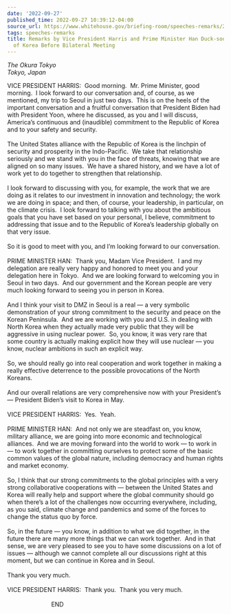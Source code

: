 ```yaml
---
date: '2022-09-27'
published_time: 2022-09-27 10:39:12-04:00
source_url: https://www.whitehouse.gov/briefing-room/speeches-remarks/2022/09/27/remarks-by-vice-president-harris-and-prime-minister-han-duck-soo-of-the-republic-of-korea-before-bilateral-meeting/
tags: speeches-remarks
title: Remarks by Vice President Harris and Prime Minister Han Duck-soo of the Republic
  of Korea Before Bilateral Meeting
---
```

 
*The Okura Tokyo  
*Tokyo, Japan**

VICE PRESIDENT HARRIS:  Good morning.  Mr. Prime Minister, good
morning.  I look forward to our conversation and, of course, as we
mentioned, my trip to Seoul in just two days.  This is on the heels of
the important conversation and a fruitful conversation that President
Biden had with President Yoon, where he discussed, as you and I will
discuss, America’s continuous and (inaudible) commitment to the Republic
of Korea and to your safety and security.   
   
The United States alliance with the Republic of Korea is the linchpin of
security and prosperity in the Indo-Pacific.  We take that relationship
seriously and we stand with you in the face of threats, knowing that we
are aligned on so many issues.  We have a shared history, and we have a
lot of work yet to do together to strengthen that relationship.   
   
I look forward to discussing with you, for example, the work that we are
doing as it relates to our investment in innovation and technology; the
work we are doing in space; and then, of course, your leadership, in
particular, on the climate crisis.  I look forward to talking with you
about the ambitious goals that you have set based on your personal, I
believe, commitment to addressing that issue and to the Republic of
Korea’s leadership globally on that very issue.  
   
So it is good to meet with you, and I’m looking forward to our
conversation.  
   
PRIME MINISTER HAN:  Thank you, Madam Vice President.  I and my
delegation are really very happy and honored to meet you and your
delegation here in Tokyo.  And we are looking forward to welcoming you
in Seoul in two days.  And our government and the Korean people are very
much looking forward to seeing you in person in Korea.   
   
And I think your visit to DMZ in Seoul is a real — a very symbolic
demonstration of your strong commitment to the security and peace on the
Korean Peninsula.  And we are working with you and U.S. in dealing with
North Korea when they actually made very public that they will be
aggressive in using nuclear power.  So, you know, it was very rare that
some country is actually making explicit how they will use nuclear — you
know, nuclear ambitions in such an explicit way.  
   
So, we should really go into real cooperation and work together in
making a really effective deterrence to the possible provocations of the
North Koreans.  
   
And our overall relations are very comprehensive now with your
President’s — President Biden’s visit to Korea in May.  
   
VICE PRESIDENT HARRIS:  Yes.  Yeah.   
   
PRIME MINISTER HAN:  And not only we are steadfast on, you know,
military alliance, we are going into more economic and technological
alliances.  And we are moving forward into the world to work — to work
in — to work together in committing ourselves to protect some of the
basic common values of the global nature, including democracy and human
rights and market economy.  
   
So, I think that our strong commitments to the global principles with a
very strong collaborative cooperations with — between the United States
and Korea will really help and support where the global community should
go when there’s a lot of the challenges now occurring everywhere,
including, as you said, climate change and pandemics and some of the
forces to change the status quo by force.  
   
So, in the future — you know, in addition to what we did together, in
the future there are many more things that we can work together.  And in
that sense, we are very pleased to see you to have some discussions on a
lot of issues — although we cannot complete all our discussions right at
this moment, but we can continue in Korea and in Seoul.   
   
Thank you very much.  
   
VICE PRESIDENT HARRIS:  Thank you.  Thank you very much.  
   
                          END  
  
